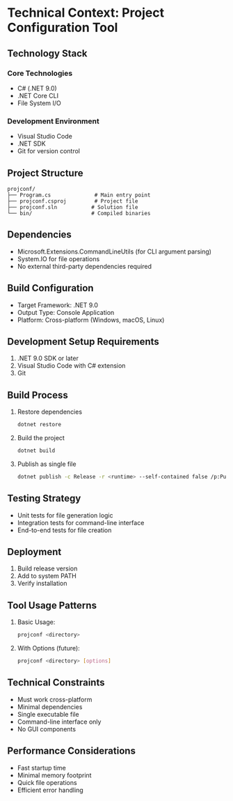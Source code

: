 # Technical Context: Project Configuration Tool

## Technology Stack

### Core Technologies
- C# (.NET 9.0)
- .NET Core CLI
- File System I/O

### Development Environment
- Visual Studio Code
- .NET SDK
- Git for version control

## Project Structure
```
projconf/
├── Program.cs              # Main entry point
├── projconf.csproj         # Project file
├── projconf.sln           # Solution file
└── bin/                   # Compiled binaries
```

## Dependencies
- Microsoft.Extensions.CommandLineUtils (for CLI argument parsing)
- System.IO for file operations
- No external third-party dependencies required

## Build Configuration
- Target Framework: .NET 9.0
- Output Type: Console Application
- Platform: Cross-platform (Windows, macOS, Linux)

## Development Setup Requirements
1. .NET 9.0 SDK or later
2. Visual Studio Code with C# extension
3. Git

## Build Process
1. Restore dependencies
   ```bash
   dotnet restore
   ```
2. Build the project
   ```bash
   dotnet build
   ```
3. Publish as single file
   ```bash
   dotnet publish -c Release -r <runtime> --self-contained false /p:PublishSingleFile=true
   ```

## Testing Strategy
- Unit tests for file generation logic
- Integration tests for command-line interface
- End-to-end tests for file creation

## Deployment
1. Build release version
2. Add to system PATH
3. Verify installation

## Tool Usage Patterns
1. Basic Usage:
   ```bash
   projconf <directory>
   ```

2. With Options (future):
   ```bash
   projconf <directory> [options]
   ```

## Technical Constraints
- Must work cross-platform
- Minimal dependencies
- Single executable file
- Command-line interface only
- No GUI components

## Performance Considerations
- Fast startup time
- Minimal memory footprint
- Quick file operations
- Efficient error handling
